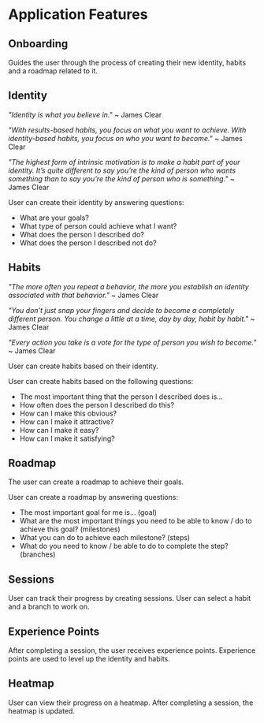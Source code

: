 # Application Features

## Onboarding
Guides the user through the process of creating their new identity, habits and a roadmap related to it.

## Identity
*"Identity is what you believe in."* ~ James Clear

*"With results-based habits, you focus on what you want to achieve. With identity-based habits, you focus on who you want to become."* ~ James Clear

*"The highest form of intrinsic motivation is to make a habit part of your identity. It’s quite different to say you’re the kind of person who wants something than to say you’re the kind of person who is something."* ~ James Clear

User can create their identity by answering questions:
- What are your goals?
- What type of person could achieve what I want?
- What does the person I described do?
- What does the person I described not do?

## Habits

*"The more often you repeat a behavior, the more you establish an identity associated with that behavior."*  ~ James Clear

*"You don’t just snap your fingers and decide to become a completely different person. You change a little at a time, day by day, habit by habit."* ~ James Clear

*"Every action you take is a vote for the type of person you wish to become."* ~ James Clear

User can create habits based on their identity.

User can create habits based on the following questions:
- The most important thing that the person I described does is...
- How often does the person I described do this?
- How can I make this obvious?
- How can I make it attractive?
- How can I make it easy?
- How can I make it satisfying?

## Roadmap
The user can create a roadmap to achieve their goals.

User can create a roadmap by answering questions:
- The most important goal for me is... (goal)
- What are the most important things you need to be able to know / do to achieve this goal? (milestones)
- What you can do to achieve each milestone? (steps)
- What do you need to know / be able to do to complete the step? (branches)

## Sessions
User can track their progress by creating sessions.
User can select a habit and a branch to work on.

## Experience Points
After completing a session, the user receives experience points.
Experience points are used to level up the identity and habits.

## Heatmap
User can view their progress on a heatmap.
After completing a session, the heatmap is updated.
